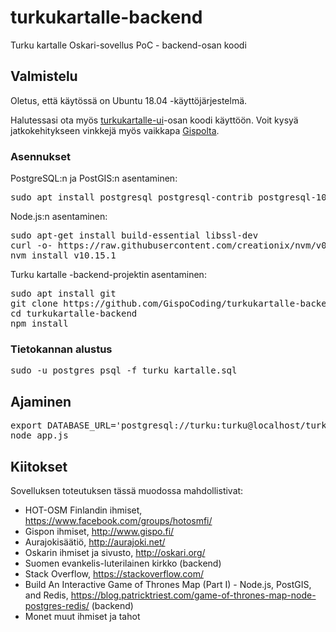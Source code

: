 # turkukartalle-backend
Turku kartalle Oskari-sovellus PoC - backend-osan koodi

## Valmistelu

Oletus, että käytössä on Ubuntu 18.04 -käyttöjärjestelmä.

Halutessasi ota myös <a href="https://github.com/GispoCoding/turkukartalle-ui">turkukartalle-ui</a>-osan koodi käyttöön. Voit kysyä jatkokehitykseen vinkkejä myös vaikkapa <a href="https://www.gispo.fi/">Gispolta</a>.

### Asennukset

PostgreSQL:n ja PostGIS:n asentaminen:
<pre>
sudo apt install postgresql postgresql-contrib postgresql-10-postgis-2.4 postgresql-10-postgis-scripts
</pre>

Node.js:n asentaminen:
<pre>
sudo apt-get install build-essential libssl-dev
curl -o- https://raw.githubusercontent.com/creationix/nvm/v0.34.0/install.sh | bash
nvm install v10.15.1
</pre>

Turku kartalle -backend-projektin asentaminen:
<pre>
sudo apt install git
git clone https://github.com/GispoCoding/turkukartalle-backend.git
cd turkukartalle-backend
npm install
</pre>

### Tietokannan alustus

<pre>
sudo -u postgres psql -f turku_kartalle.sql
</pre>

## Ajaminen

<pre>
export DATABASE_URL='postgresql://turku:turku@localhost/turku_kartalle' 
node app.js
</pre>

## Kiitokset

Sovelluksen toteutuksen tässä muodossa mahdollistivat:
+ HOT-OSM Finlandin ihmiset, https://www.facebook.com/groups/hotosmfi/
+ Gispon ihmiset, http://www.gispo.fi/
+ Aurajokisäätiö, http://aurajoki.net/
+ Oskarin ihmiset ja sivusto, http://oskari.org/
+ Suomen evankelis-luterilainen kirkko (backend)
+ Stack Overflow, https://stackoverflow.com/
+ Build An Interactive Game of Thrones Map (Part I) - Node.js,  PostGIS, and Redis, https://blog.patricktriest.com/game-of-thrones-map-node-postgres-redis/ (backend)
+ Monet muut ihmiset ja tahot
